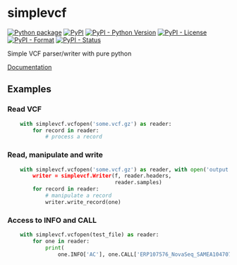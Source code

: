 # simplevcf

[![Python package](https://github.com/informationsea/simplevcf-py/workflows/Python%20package/badge.svg)](https://github.com/informationsea/simplevcf-py/actions)
[![PyPI](https://img.shields.io/pypi/v/simplevcf)](https://pypi.org/project/simplevcf/)
[![PyPI - Python Version](https://img.shields.io/pypi/pyversions/simplevcf)](https://pypi.org/project/simplevcf/)
[![PyPI - License](https://img.shields.io/pypi/l/simplevcf)](https://pypi.org/project/simplevcf/)
[![PyPI - Format](https://img.shields.io/pypi/format/simplevcf)](https://pypi.org/project/simplevcf/)
[![PyPI - Status](https://img.shields.io/pypi/status/simplevcf)](https://pypi.org/project/simplevcf/)

Simple VCF parser/writer with pure python

[Documentation](https://informationsea.github.io/simplevcf-py/)

## Examples

### Read VCF

```python
    with simplevcf.vcfopen('some.vcf.gz') as reader:
        for record in reader:
            # process a record
```


### Read, manipulate and write

```python
    with simplevcf.vcfopen('some.vcf.gz') as reader, with open('output.vcf) as f:
        writer = simplevcf.Writer(f, reader.headers,
                                  reader.samples)
        for record in reader:
            # manipulate a record
            writer.write_record(one)
```

### Access to INFO and CALL

```python
    with simplevcf.vcfopen(test_file) as reader:
        for one in reader:
            print(
                one.INFO['AC'], one.CALL['ERP107576_NovaSeq_SAMEA104707359']['GT'][0])
```
